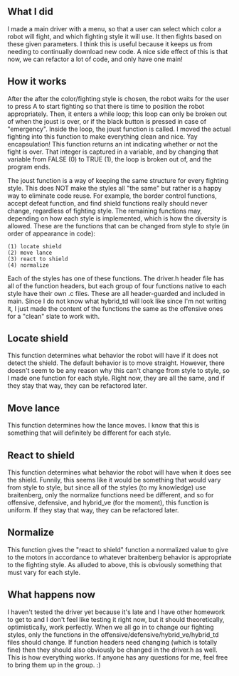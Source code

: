 
## What I did

I made a main driver with a menu, so that a user can select which color
a robot will fight, and which fighting style it will use.  It then fights
based on these given parameters.  I think this is useful because it keeps
us from needing to continually download new code.  A nice side effect of
this is that now, we can refactor a lot of code, and only have one main!


## How it works

After the after the color/fighting style is chosen, the robot waits for the
user to press A to start fighting so that there is time to position the robot
appropriately.  Then, it enters a while loop; this loop can only be broken out
of when the joust is over, or if the black button is pressed in case of
"emergency".  Inside the loop, the joust function is called.  I moved the
actual fighting into this function to make everything clean and nice.  Yay
encapsulation!  This function returns an int indicating whether or not the
fight is over.  That integer is captured in a variable, and by changing that
variable from FALSE (0) to TRUE (1), the loop is broken out of, and the
program ends.

The joust function is a way of keeping the same structure for every fighting
style.  This does NOT make the styles all "the same" but rather is a happy way
to eliminate code reuse.  For example, the border control functions, accept
defeat function, and find shield functions really should never change,
regardless of fighting style.  The remaining functions may, depending on how
each style is implemented, which is how the diversity is allowed.  These are
the functions that can be changed from style to style (in order of appearance
in code):

	(1) locate shield
	(2) move lance
	(3) react to shield
	(4) normalize

Each of the styles has one of these functions.  The driver.h header file has all
of the function headers, but each group of four functions native to each style
have their own .c files.  These are all header-guarded and included in main. Since
I do not know what hybrid_td will look like since I'm not writing it, I just made
the content of the functions the same as the offensive ones for a "clean" slate
to work with.


## Locate shield

This function determines what behavior the robot will have if it does not detect
the shield.  The default behavior is to move straight.  However, there doesn't
seem to be any reason why this can't change from style to style, so I made one
function for each style.  Right now, they are all the same, and if they stay that
way, they can be refactored later.


## Move lance

This function determines how the lance moves.  I know that this is something that
will definitely be different for each style.  


## React to shield

This function determines what behavior the robot will have when it does see the
shield.  Funnily, this seems like it would be something that would vary from style
to style, but since all of the styles (to my knowledge) use braitenberg, only the
normalize functions need be different, and so for offensive, defensive, and
hybrid_ve (for the moment), this function is uniform.  If they stay that way, they
can be refactored later.


## Normalize

This function gives the "react to shield" function a normalized value to give to
the motors in accordance to whatever braitenberg behavior is appropriate to the
fighting style.  As alluded to above, this is obviously something that must vary
for each style.


## What happens now

I haven't tested the driver yet because it's late and I have other homework to
get to and I don't feel like testing it right now, but it should theoretically,
optimistically, work perfectly.  When we all go in to change our fighting styles,
only the functions in the offensive/defensive/hybrid_ve/hybrid_td files should
change.  If function headers need changing (which is totally fine) then they
should also obviously be changed in the driver.h as well.  This is how everything
works.  If anyone has any questions for me, feel free to bring them up in the group.
:)
